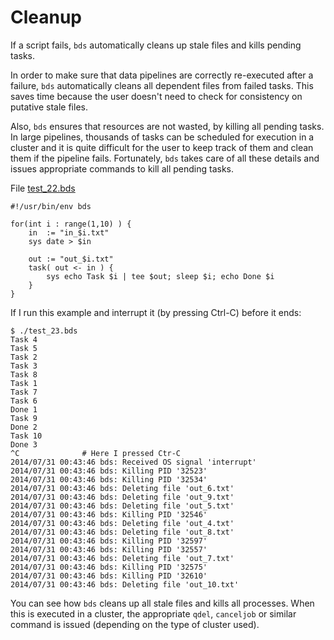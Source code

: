 # Cleanup 
If a script fails, `bds` automatically cleans up stale files and kills pending tasks. 

In order to make sure that data pipelines are correctly re-executed after a failure, `bds` automatically cleans all dependent files from failed tasks.
This saves time because the user doesn't need to check for consistency on putative stale files.


Also, `bds` ensures that resources are not wasted, by killing all pending tasks.
In large pipelines, thousands of tasks can be scheduled for execution in a cluster and it is quite difficult for the user to keep track of them and clean them if the pipeline fails.
Fortunately, `bds` takes care of all these details and issues appropriate commands to kill all pending tasks.

File <a href="bds/test_22.bds">test_22.bds</a>
```
#!/usr/bin/env bds

for(int i : range(1,10) ) {
    in  := "in_$i.txt"
    sys date > $in

    out := "out_$i.txt"
    task( out <- in ) {
        sys echo Task $i | tee $out; sleep $i; echo Done $i
    }
}
```

If I run this example and interrupt it (by pressing Ctrl-C) before it ends:
```
$ ./test_23.bds
Task 4
Task 5
Task 2
Task 3
Task 8
Task 1
Task 7
Task 6
Done 1
Task 9
Done 2
Task 10
Done 3
^C				# Here I pressed Ctr-C
2014/07/31 00:43:46 bds: Received OS signal 'interrupt'
2014/07/31 00:43:46 bds: Killing PID '32523'
2014/07/31 00:43:46 bds: Killing PID '32534'
2014/07/31 00:43:46 bds: Deleting file 'out_6.txt'
2014/07/31 00:43:46 bds: Deleting file 'out_9.txt'
2014/07/31 00:43:46 bds: Deleting file 'out_5.txt'
2014/07/31 00:43:46 bds: Killing PID '32546'
2014/07/31 00:43:46 bds: Deleting file 'out_4.txt'
2014/07/31 00:43:46 bds: Deleting file 'out_8.txt'
2014/07/31 00:43:46 bds: Killing PID '32597'
2014/07/31 00:43:46 bds: Killing PID '32557'
2014/07/31 00:43:46 bds: Deleting file 'out_7.txt'
2014/07/31 00:43:46 bds: Killing PID '32575'
2014/07/31 00:43:46 bds: Killing PID '32610'
2014/07/31 00:43:46 bds: Deleting file 'out_10.txt'
```
You can see how `bds` cleans up all stale files and kills all processes.
When this is executed in a cluster, the appropriate `qdel`, `canceljob` or similar command is issued (depending on the type of cluster used).

